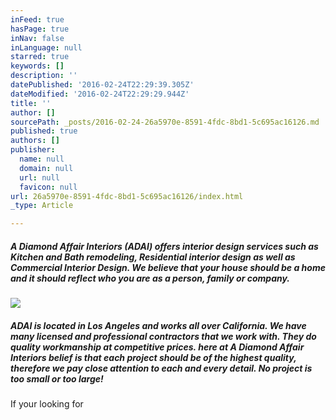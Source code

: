 ```yaml
---
inFeed: true
hasPage: true
inNav: false
inLanguage: null
starred: true
keywords: []
description: ''
datePublished: '2016-02-24T22:29:39.305Z'
dateModified: '2016-02-24T22:29:29.944Z'
title: ''
author: []
sourcePath: _posts/2016-02-24-26a5970e-8591-4fdc-8bd1-5c695ac16126.md
published: true
authors: []
publisher:
  name: null
  domain: null
  url: null
  favicon: null
url: 26a5970e-8591-4fdc-8bd1-5c695ac16126/index.html
_type: Article

---
```

##### A Diamond Affair Interiors (ADAI) offers interior design services such as Kitchen and Bath remodeling, Residential interior design as well as Commercial Interior Design.  We believe that your house should be a home and it should reflect who you are as a person, family or company.
![](https://the-grid-user-content.s3-us-west-2.amazonaws.com/d98334c2-537d-496d-bb36-25f119b028f0.jpg)

##### ADAI is located in Los Angeles and works all over California.  We have many licensed and professional contractors that we work with.  They do quality workmanship at competitive prices.  here at A Diamond Affair Interiors belief is that each project should be of the highest quality, therefore we pay close attention to each and every detail.  No project is too small or too large!

If your looking for